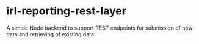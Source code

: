 # irl-reporting-rest-layer
A simple Node backend to support REST endpoints for submission of new data and retrieving of existing data.
